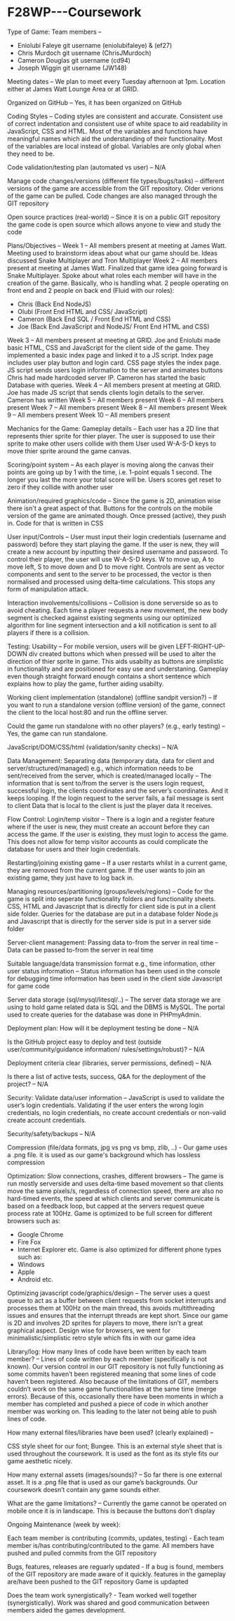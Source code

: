 # F28WP---Coursework

Type of Game:
Team members –
-	Eniolubi Faleye             git username (eniolubifaleye) & (ef27)
-	Chris Murdoch               git username (ChrisJMurdoch)
-	Cameron Douglas             git username (cd94)
-	Joseph Wiggin               git username (JW148)

Meeting dates –
We plan to meet every Tuesday afternoon at 1pm. Location either at James Watt Lounge Area or at GRID.

Organized on GitHub –
Yes, it has been organized on GitHub

Coding Styles –
Coding styles are consistent and accurate. Consistent use of correct indentation and consistent use of white space to aid readability in JavaScript, CSS and HTML.
Most of the variables and functions have meaningful names which aid the understanding of their functionality. Most of the variables are local instead of global. Variables are only global when they need to be.

Code validation/testing plan (automated vs user) –
N/A

Manage code changes/versions (different file types/bugs/tasks) –
different versions of the game are accessible from the GIT repository. Older verions of the game can be pulled.
Code changes are also managed through the GIT repository

Open source practices (real-world) –
Since it is on a public GIT repository the game code is open source which allows anyone to view and study the code

Plans/Objectives –
Week 1 – All members present at meeting at James Watt. Meeting used to brainstorm ideas about what our game should be. Ideas discussed Snake Multiplayer and Tron Multiplayer
Week 2 – All members present at meeting at James Watt. Finalized that game idea going forward is Snake Multiplayer. Spoke about what roles each member will have in the creation of the game. Basically, who is handling what.
2 people operating on front end and 2 people on back end (Fluid with our roles):
-	Chris (Back End 	NodeJS)
-	Olubi (Front End HTML and CSS/ JavaScript)
-	Cameron (Back End SQL / Front End HTML and CSS)
-	Joe (Back End JavaScript and NodeJS/ Front End HTML and CSS)

Week 3 – All members present at meeting at GRID. Joe and Eniolubi made basic HTML, CSS and JavaScript for the client side of the game. They implemented a basic index page and linked it to a JS script. Index page includes user play button and login card. CSS page styles the index page. JS script sends users login information to the server and animates buttons Chris had made hardcoded server IP. Cameron has started the basic Database with queries.
Week 4 – All members present at meeting at GRID. Joe has made JS script that sends clients login details to the server. Cameron has written
Week 5 – All members present
Week 6 – All members present
Week 7 – All members present
Week 8 – All members present
Week 9 – All members present
Week 10 – All members present

Mechanics for the Game:
Gameplay details –
Each user has a 2D line that represents thier sprite for thier player. The user is supposed to use their sprite to make other users collide with them
User used W-A-S-D keys to move thier sprite around the game canvas.

Scoring/point system –
As each player is moving along the canvas their points are going up by 1 with the time, i.e. 1-point equals 1 second.
The longer you last the more your total score will be.
Users scores get reset to zero if they collide with another user

Animation/required graphics/code –
Since the game is 2D, animation wise there isn't a great aspect of that. Buttons for the controls on the mobile version of the game are animated though.
Once pressed (active), they push in. Code for that is written in CSS

User input/Controls –
User must input their login credentials (username and password) before they start playing the game. If the user is new, they will create a new account by inputting their desired username and password.
To control their player, the user will use W-A-S-D keys. W to move up, A to move left, S to move down and D to move right.
Controls are sent as vector components and sent to the server to be processed, the vector is then normalised and processed using delta-time calculations.
This stops any form of manipulation attack.

Interaction involvements/collisions –
Collision is done serverside so as to avoid cheating.  Each time a player requests a new movement, the new body segment is checked against existing segments
using our optimized algorithm for line segment intersection and a  kill notification is sent to all players if there is a collision.

Testing:
Usability –
For mobile version, users will be given LEFT-RIGHT-UP-DOWN div created buttons which when pressed will be used to alter the direction of thier sprite in game. This aids usabilty as buttons are simplistic
in functionality and are positioned for easy use and understaning.
Gameplay even though straight forward enough contains a short sentence which explains how to play the game, further aiding usabilty.

Working client implementation (standalone) (offline sandpit version?) –
If you want to run a standalone version (offline version) of the game, connect the client to the local host:80 and run the offline server.

Could the game run standalone with no other players? (e.g., early testing) –
Yes, the game can run standalone.

JavaScript/DOM/CSS/html (validation/sanity checks) –
N/A

Data Management:
Separating data (temporary data, data for client and server/structured/managed) e.g., which information needs to be sent/received from the server, which is created/managed locally –
The information that is sent to/from the server is the users login request, successful login, the clients coordinates and the server’s coordinates. And it keeps looping.
If the login request to the server fails, a fail message is sent to client
Data that is local to the client is just the player data it receives.

Flow Control:
Login/temp visitor –
There is a login and a register feature where if the user is new, they must create an account before they can access the game. If the user is existing, they must login to access the game. This does not allow for temp visitor accounts as could complicate the database for users and their login credentials.

Restarting/joining existing game –
If a user restarts whilst in a current game, they are removed from the current game. If the user wants to join an existing game, they just have to log back in.

Managing resources/partitioning (groups/levels/regions) –
Code for the game is split into seperate functionality folders and functionality sheets. CSS, HTML and Javascript that is directly for client side is put in a client side folder.
Queries for the database are put in a database folder
Node.js and Javascript that is directly for the server side is put in a server side folder

Server-client management:
Passing data to-from the server in real time –
Data can be passed to-from the server in real time

Suitable language/data transmission format e.g., time information, other user status information –
Status information has been used in the console for debugging
time information has been used in the client side Javascript for game code 

Server data storage (sql/mysql/litesql/..) –
The server data storage we are using to hold game related data is SQL and the DBMS is MySQL. The portal used to create queries for the database was done in PHPmyAdmin.

Deployment plan:
How will it be deployment testing be done –
N/A

Is the GitHub project easy to deploy and test (outside user/community/guidance information/ rules/settings/robust)? –
N/A

Deployment criteria clear (libraries, server permissions, defined) –
N/A

Is there a list of active tests, success, Q&A for the deployment of the project? –
N/A

Security:
Validate data/user information –
JavaScript is used to validate the user’s login credentials. Validating if the user enters the wrong login credentials, no login credentials, no create account credentials or non-valid create account credentials.

Security/safety/backups –
N/A

Compression (file/data formats, jpg vs png vs bmp, zlib, ..) - 
Our game uses a .png file. it is used as our game's background which has lossless compression


Optimization:
Slow connections, crashes, different browsers –
The game is run mostly serverside and uses delta-time based movement so that clients move the same pixels/s, regardless of connection speed, there are also no
hard-timed events, the speed at which clients and server communicate is based on a feedback loop, but capped at the servers request queue process rate at 100Hz.
Game is optimized to be full screen for different browsers such as:
-	Google Chrome
-	Fire Fox
-	Internet Explorer etc.
Game is also optimized for different phone types such as:
-	Windows
-	Apple
-	Android etc.

Optimizing javascript code/graphics/design –
The server uses a quest queue to act as a buffer between client requests from socket interrupts and processes them at 100Hz on the main thread, this avoids
multithreading issues and ensures that the interrupt threads are kept short.
Since our game is 2D and involves 2D sprites for players to move, there isn’t a great graphical aspect.
Design wise for browsers, we went for minimalistic/simplistic retro style which fits in with our game idea

Library/log:
How many lines of code have been written by each team member? –
Lines of code written by each member (specifically is not known). Our version control in our GIT repository is not fully functioning as some commits haven’t been registered meaning that some lines of code haven’t been registered.
Also because of the limitations of GIT, members couldn’t work on the same game functionalities at the same time (merge errors). Because of this, occasionally there have been moments in which a member has completed and pushed a piece of code in which another member was working on. This leading to the later not being able to push lines of code.

How many external files/libraries have been used? (clearly explained) –
<link href="https://fonts.googleapis.com/css?family=Bungee&display=swap" rel="stylesheet">
CSS style sheet for our font; Bungee. This is an external style sheet that is used throughout the coursework. It is used as the font as its style fits our game aesthetic nicely.

How many external assets (images/sounds)? –
So far there is one external asset. It is a .png file that is used as our game’s backgrounds. Our coursework doesn’t contain any game sounds either.

What are the game limitations? –
Currently the game cannot be operated on mobile once it is in landscape. This is because the buttons don’t display


Ongoing Maintenance (week by week):

Each team member is contributing (commits, updates, testing) - 
Each team member is/has contributing/contributed to the game. All members have pushed and pulled commits from the GIT repository

Bugs, features, releases are reguarly updated - 
If a bug is found, members of the GIT repository are made aware of it quickly.
features in the gameplay are/have been pushed to the GIT repository
Game is updapted

Does the team work synergistically? - 
Team worked well together (synergistically). Work was shared and good communication between members aided the games development.
 

